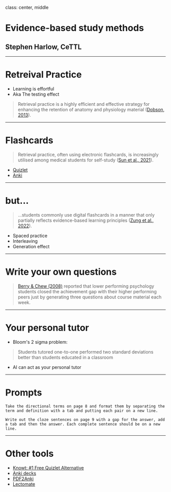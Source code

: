 class: center, middle

# Evidence-based study methods
## Stephen Harlow, CeTTL

---

# Retreival Practice

- Learning is effortful
- Aka The testing effect

> Retrieval practice is a highly efficient and effective strategy for enhancing the retention of anatomy and physiology material ([Dobson, 2013](https://doi.org/10.1152/advan.00174.2012)).

---

# Flashcards

> Retrieval practice, often using electronic flashcards, is increasingly utilised among medical students for self-study ([Sun et al., 2021](https://doi.org/10.1007/s40670-021-01286-y)).

- [Quizlet](https://quizlet.com/)
- [Anki](https://apps.ankiweb.net/)

---

# but...

> ...students commonly use digital flashcards in a manner that only partially reflects evidence-based learning principles ([Zung et al., 2022](https://www.tandfonline.com/doi/full/10.1080/09658211.2022.2058553)).

- Spaced practice
- Interleaving
- Generation effect

---

# Write your own questions

> [Berry & Chew (2008)](https://journals-sagepub-com.ezproxy.waikato.ac.nz/doi/abs/10.1080/00986280802373841) reported that lower performing psychology students closed the achievement gap with their higher performing peers just by generating three questions about course material each week.

---

# Your personal tutor

- Bloom's 2 sigma problem:
> Students tutored one-to-one performed two standard deviations better than students educated in a classroom
- AI can act as your personal tutor

---

# Prompts

`Take the directional terms on page 8 and format them by separating the term and definition with a tab and putting each pair on a new line.`

`Write out the cloze sentences on page 9 with a gap for the answer, add a tab and then the answer. Each complete sentence should be on a new line.`

---

# Other tools

- [Knowt: #1 Free Quizlet Alternative](https://knowt.com/)
- [Anki decks](https://anki-decks.com/)
- [PDF2Anki](https://www.pdf2-anki.com/)
- [Lectomate](https://lectomate.app)